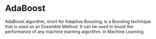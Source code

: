 # AdaBoost
AdaBoost algorithm, short for Adaptive Boosting, is a Boosting technique that is used as an Ensemble Method. It can be used to boost the performance of any machine learning algorithm. in Machine Learning. 
